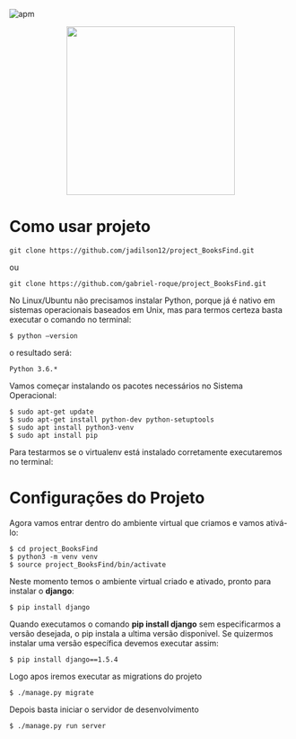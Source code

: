 
![apm](https://img.shields.io/badge/PROGRAMMING-WEB_1-blue.svg?longCache=true&style=flat-square)

<p align="center">
  <img src="https://i.imgur.com/zCJvNXg.png" width="300">
</p>


# Como usar projeto

```
git clone https://github.com/jadilson12/project_BooksFind.git
```
ou
```
git clone https://github.com/gabriel-roque/project_BooksFind.git
```

No Linux/Ubuntu não precisamos instalar Python, porque já é nativo em sistemas operacionais baseados em Unix, mas para termos certeza basta executar o comando no terminal:

```
$ python –version
```

o resultado será:

```
Python 3.6.*
```

Vamos começar instalando os pacotes necessários no Sistema Operacional:

```
$ sudo apt-get update
$ sudo apt-get install python-dev python-setuptools
$ sudo apt install python3-venv
$ sudo apt install pip
```

Para testarmos se o virtualenv está instalado corretamente executaremos no terminal:

# Configurações do Projeto

Agora vamos entrar dentro do ambiente virtual que criamos e vamos ativá-lo:

```
$ cd project_BooksFind
$ python3 -m venv venv
$ source project_BooksFind/bin/activate
```

Neste momento temos o ambiente virtual criado e ativado, pronto para instalar o **django**:

```
$ pip install django
```

Quando executamos o comando **pip install django** sem especificarmos a versão desejada, o pip instala a ultima versão disponivel. Se quizermos instalar uma versão específica devemos executar assim:

```
$ pip install django==1.5.4
```

Logo apos iremos executar as migrations do projeto

```
$ ./manage.py migrate
```

Depois basta iniciar o servidor de desenvolvimento

```
$ ./manage.py run server
```
